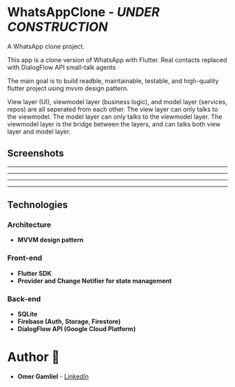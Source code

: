 # WhatsAppClone - _UNDER CONSTRUCTION_

A WhatsApp clone project.

This app is a clone version of WhatsApp with Flutter. Real contacts replaced with DialogFlow API small-talk agents

The main goal is to build readble, maintainable, testable, and high-quality flutter project using mvvm design pattern.

View layer (UI), viewmodel layer (business logic), and model layer (services, repos) are all seperated from each other. The view layer can only talks to the viewmodel. The model layer can only talks to the viewmodel layer. The viewmodel layer is the bridge between the layers, and can talks both view layer and model layer.


## Screenshots

-------------------
-------------------
-------------------
-------------------

## Technologies
 
### Architecture
- **MVVM design pattern**

### Front-end
- **Flutter SDK**
- **Provider and Change Notifier for state management**

### Back-end
- **SQLite**
- **Firebase (Auth, Storage, Firestore)**
- **DialogFlow API (Google Cloud Platform)**

# Author 🙋

-   **Omer Gamliel** - [LinkedIn](https://www.linkedin.com/in/omer-gamliel-6a813a188/)
